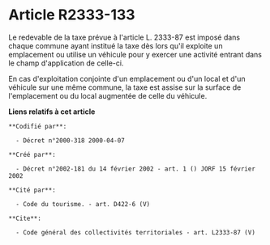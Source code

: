 # Article R2333-133

Le redevable de la taxe prévue à l'article L. 2333-87 est imposé dans chaque commune ayant institué la taxe dès lors qu'il
exploite un emplacement ou utilise un véhicule pour y exercer une activité entrant dans le champ d'application de celle-ci.

En cas d'exploitation conjointe d'un emplacement ou d'un local et d'un véhicule sur une même commune, la taxe est assise sur
la surface de l'emplacement ou du local augmentée de celle du véhicule.

**Liens relatifs à cet article**

	**Codifié par**:

	  - Décret n°2000-318 2000-04-07

	**Créé par**:

	  - Décret n°2002-181 du 14 février 2002 - art. 1 () JORF 15 février 2002

	**Cité par**:

	  - Code du tourisme. - art. D422-6 (V)

	**Cite**:

	  - Code général des collectivités territoriales - art. L2333-87 (V)

